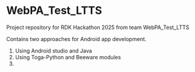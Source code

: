 # WebPA_Test_LTTS
Project repository for RDK Hackathon 2025 from team WebPA_Test_LTTS

Contains two approaches for Android app development.
1. Using Android studio and Java
2. Using Toga-Python and Beeware modules
3. 
